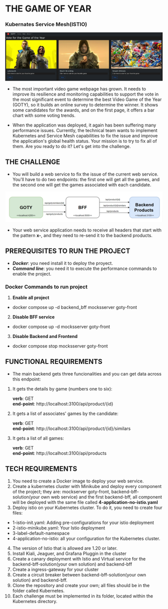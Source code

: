 # THE GAME OF YEAR
### Kubernates Service Mesh(ISTIO)
 ![Diagram](./documentation/images/main-chart.jpeg)
-  The most important video game webpage has grown. It needs to improve its resilience and monitoring capabilities to support the vote in the most significant event to determine the best Video Game of the Year (GOTY), so it builds an online survey to determine the winner. It shows some candidates for the awards, and on the first page, it offers a bar chart with some voting trends. 


- When the application was deployed, it again has been suffering many performance issues. Currently, the technical team wants to implement Kubernetes and Service Mesh capabilities to fix the issue and improve the application's global health status. Your mission is to try to fix all of them. Are you ready to do it? Let's get into the challenge.

## THE CHALLENGE
* You will build a web service to fix the issue of the current web service. You'll have to do two endpoints: the first one will get all the games, and the second one will get the games associated with each candidate. 

 ![Diagram](./documentation/images/arquitecture.jpeg)

* Your web service application needs to receive all headers that start with the pattern  **x-**, and they need to re-send it to the backend products.

## PREREQUISITES TO RUN THE PROJECT  

* ***Docker***: you need install it to deploy the proyect. 
* ***Command line***: you need it to execute the performance commands to enable the project. 


 ### Docker Commands to run project  

1. **Enable all project** 
+ docker compose up -d  backend_bff mocksserver goty-front <br>
2. **Disable BFF service** 
+ docker compose up -d   mocksserver goty-front  <br>
3. **Disable Backend and Frontend** 
+ docker compose stop   mocksserver goty-front<br> 

## FUNCTIONAL REQUIREMENTS 

* <p>The main backend gets three funcionalities and you can get data across this endpoint:<br></p>

1. It gets the details by game (numbers one to six):<br></p> 
**verb**: GET <br>
**end-point**: http://localhost:3100/api/product/{id}

2. It gets a list of associates' games by the candidate:<br></p> 
**verb**: GET <br>
**end-point**: http://localhost:3100/api/product/{id}/similars


3. It gets a list of all games:<br></p> 
**verb**: GET <br>
**end-point**: http://localhost:3100/api/products

## TECH REQUIREMENTS

1. You need to create a Docker image to deploy your web service. 
2. Create a kubernetes cluster with Minikube and deploy every component of the project; they are:  mockserver goty-front, backend-bff-solution(your own web service) and the first   backend-bff, all component will be deployed with the same file called **4-application-no-istio.yaml** 
3. Deploy istio on your Kubernetes cluster. To do it, you need to create four files: 
- 1-istio-init.yaml: Adding pre-configurations for your istio deployment
- 2-istio-minikube.yaml: Your Istio deployment
- 3-label-default-namespace
- 4-application-no-istio: all your configuration for the Kubernetes cluster. 

4. The version of Istio that is allowed are 1.20 or later. 
5. Install Kiali, Jeaguer,  and Grafana Pluggin in the cluster 
6. Create a canary deployment with Istio and Virtual service for the  backend-bff-solution(your own solution) and backend-bff
7. Create a ingress-gateway for your cluster
8. Create a circuit breaker between backend-bff-solution(your own solution) and backend-bff.
9. Clone the repository and create your own; all files should be in the folder called Kubernetes.
10. Each challenge must be implemented in its folder, located within the Kubernetes directory.
